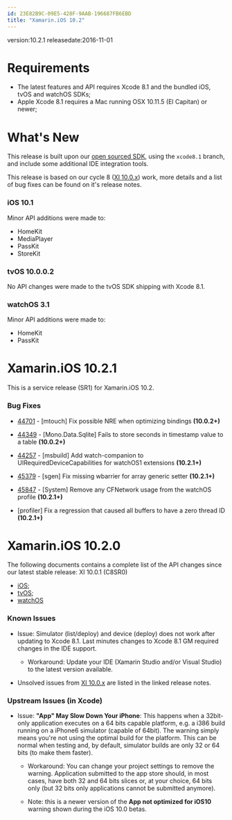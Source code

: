 ```yaml
---
id: 23E82B9C-09E5-428F-9AAB-196687FB6EBD
title: "Xamarin.iOS 10.2"
---
```


version:10.2.1
releasedate:2016-11-01

Requirements
============

- The latest features and API requires Xcode 8.1 and the bundled iOS, tvOS and watchOS SDKs;
- Apple Xcode 8.1 requires a Mac running OSX 10.11.5 (El Capitan) or newer;

What's New
==========

This release is built upon our [open sourced SDK](https://github.com/xamarin/xamarin-macios),
using the `xcode8.1` branch, and include some additional IDE integration tools.

This release is based on our cycle 8 ([XI 10.0.x](https://developer.xamarin.com/releases/ios/xamarin.ios_10/xamarin.ios_10.0/)) work, more details and a list of bug fixes can be found on it's release notes.

### iOS 10.1

Minor API additions were made to:

* HomeKit
* MediaPlayer
* PassKit
* StoreKit

### tvOS 10.0.0.2

No API changes were made to the tvOS SDK shipping with Xcode 8.1.

### watchOS 3.1

Minor API additions were made to:

* HomeKit
* PassKit


Xamarin.iOS 10.2.1
==================

This is a service release (SR1) for Xamarin.iOS 10.2.

### Bug Fixes

* [44701](https://bugzilla.xamarin.com/show_bug.cgi?id=44701) - [mtouch] Fix possible NRE when optimizing bindings **(10.0.2+)**
* [44349](https://bugzilla.xamarin.com/show_bug.cgi?id=44349) - [Mono.Data.Sqlite] Fails to store seconds in timestamp value to a table **(10.0.2+)**

* [44257](https://bugzilla.xamarin.com/show_bug.cgi?id=44257) - [msbuild] Add watch-companion to UIRequiredDeviceCapabilities for watchOS1 extensions **(10.2.1+)**
* [45379](https://bugzilla.xamarin.com/show_bug.cgi?id=45379) - [sgen] Fix missing wbarrier for array generic setter **(10.2.1+)**
* [45847](https://bugzilla.xamarin.com/show_bug.cgi?id=45847) - [System] Remove any CFNetwork usage from the watchOS profile **(10.2.1+)**
* [profiler] Fix a regression that caused all buffers to have a zero thread ID **(10.2.1+)**


Xamarin.iOS 10.2.0
==================

The following documents contains a complete list of the API changes since our latest stable release: XI 10.0.1 (C8SR0)

* [iOS](/releases/ios/api_changes/ios_10.0.1_to_10.2.0);
* [tvOS](/releases/ios/api_changes/tvos_10.0.1_to_10.2.0);
* [watchOS](/releases/ios/api_changes/watchos_10.0.1_to_10.2.0)

### Known Issues

* Issue: Simulator (list/deploy) and device (deploy) does not work after updating to Xcode 8.1. Last minutes changes to Xcode 8.1 GM required changes in the IDE support.

	* Workaround: Update your IDE (Xamarin Studio and/or Visual Studio) to the latest version available.

* Unsolved issues from [XI 10.0.x](https://developer.xamarin.com/releases/ios/xamarin.ios_10/xamarin.ios_10.0/) are listed in the linked release notes.

### Upstream Issues (in Xcode)

* Issue: **"App" May Slow Down Your iPhone**: This happens when a 32bit-only application executes on a 64 bits capable platform, e.g. a i386 build running on a iPhone6 simulator (capable of 64bit). The warning simply means you're not using the optimal build for the platform. This can be normal when testing and, by default, simulator builds are only 32 or 64 bits (to make them faster).

	* Workaround: You can change your project settings to remove the warning. Application submitted to the app store should, in most cases, have both 32 and 64 bits slices or, at your choice, 64 bits only (but 32 bits only applications cannot be submitted anymore).

	* Note: this is a newer version of the **App not optimized for iOS10** warning shown during the iOS 10.0 betas.

